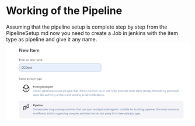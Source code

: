 # Working of the Pipeline 
Assuming that the pipeline setup is complete step by step from the PipelineSetup.md now you need to create a Job in jenkins with the item type as pipeline and give it any name. 
![Alt text](<image (15).png>)